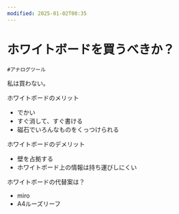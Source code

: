 ```yaml
---
modified: 2025-01-02T00:35
---
```

# ホワイトボードを買うべきか？

`#アナログツール`

私は買わない。

ホワイトボードのメリット

- でかい  
- すぐ消して、すぐ書ける  
- 磁石でいろんなものをくっつけられる  

ホワイトボードのデメリット

- 壁を占拠する  
- ホワイトボード上の情報は持ち運びしにくい  

ホワイトボードの代替案は？

- miro  
- A4ルーズリーフ